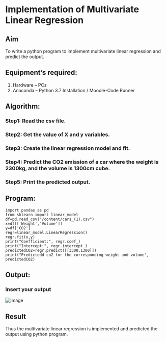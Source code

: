# Implementation of Multivariate Linear Regression
## Aim
To write a python program to implement multivariate linear regression and predict the output.
## Equipment’s required:
1.	Hardware – PCs
2.	Anaconda – Python 3.7 Installation / Moodle-Code Runner
## Algorithm:
### Step1:  Read the csv file.
### Step2: Get the value of X and y variables.
### Step3: Create the linear regression model and fit.
### Step4: Predict the CO2 emission of a car where the weight is 2300kg, and the volume is 1300cm cube.
### Step5: Print the predicted output.

## Program:
```
import pandas as pd
from sklearn import linear_model
df=pd.read_csv("/content/cars_(1).csv")
x=df[['Weight','Volume']]
y=df['CO2']
regr=linear_model.LinearRegression()
regr.fit(x,y)
print("Coefficient:", regr.coef_)
print("Intercept:", regr.intercept_)
predictedCO2=regr.predict([[3300,1300]])
print("Predictedd co2 for the corresponding weight and volume", predictedCO2)
```
## Output:

### Insert your output

![image](https://github.com/sanjay5656/Multivariate-Linear-Regression/assets/115128955/29743734-96d5-481c-b4c1-b340b0a686e3)

## Result
Thus the multivariate linear regression is implemented and predicted the output using python program.
